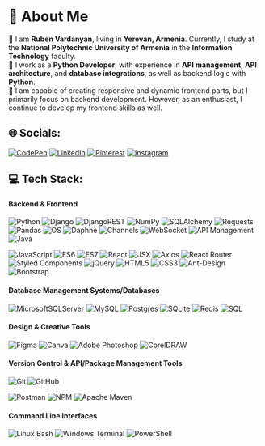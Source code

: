 # 💫 About Me
🔹 I am **Ruben Vardanyan**, living in **Yerevan, Armenia**. Currently, I study at the **National Polytechnic University of Armenia** in the **Information Technology** faculty.  
🔹 I work as a **Python Developer**, with experience in **API management**, **API architecture**, and **database integrations**, as well as backend logic with **Python**.  
🔹 I am capable of creating responsive and dynamic frontend parts, but I primarily focus on backend development. However, as an enthusiast, I continue to develop my frontend skills as well.

## 🌐 Socials:
[![CodePen](https://img.shields.io/badge/CodePen-%231D1F21.svg?logo=CodePen&logoColor=white)](https://codepen.io/ruben-vardanyan/) [![LinkedIn](https://img.shields.io/badge/LinkedIn-%230077B5.svg?logo=linkedin&logoColor=white)](https://linkedin.com/in/linkedin.com/in/ruben-vardanyan-programmer) [![Pinterest](https://img.shields.io/badge/Pinterest-%23E60023.svg?logo=Pinterest&logoColor=white)](https://pinterest.com/https://pin.it/2pg2zesYF) 
[![Instagram](https://img.shields.io/badge/Instagram-%23E4405F.svg?logo=Instagram&logoColor=white)](https://instagram.com/https://www.instagram.com/_ruben__vardanyan_/)

## 💻 Tech Stack:
#### Backend & Frontend
![Python](https://img.shields.io/badge/python-3670A0?style=for-the-badge&logo=python&logoColor=ffdd54) 
![Django](https://img.shields.io/badge/django-%23092E20.svg?style=for-the-badge&logo=django&logoColor=white) 
![DjangoREST](https://img.shields.io/badge/DJANGO-REST-ff1709?style=for-the-badge&logo=django&logoColor=white&color=ff1709&labelColor=gray) 
![NumPy](https://img.shields.io/badge/numpy-%23013243.svg?style=for-the-badge&logo=numpy&logoColor=white) 
![SQLAlchemy](https://img.shields.io/badge/sqlalchemy-%23B02804.svg?style=for-the-badge&logo=python&logoColor=white) 
![Requests](https://img.shields.io/badge/requests-%230072B5.svg?style=for-the-badge&logo=python&logoColor=white) 
![Pandas](https://img.shields.io/badge/pandas-%23150458.svg?style=for-the-badge&logo=pandas&logoColor=white) 
![OS](https://img.shields.io/badge/os-%234D4D4D.svg?style=for-the-badge&logo=python&logoColor=white) 
![Daphne](https://img.shields.io/badge/daphne-%23092E20.svg?style=for-the-badge&logo=django&logoColor=white) 
![Channels](https://img.shields.io/badge/channels-%234D4D4D.svg?style=for-the-badge&logo=django&logoColor=white) 
![WebSocket](https://img.shields.io/badge/websocket-%23000000.svg?style=for-the-badge&logo=websocket&logoColor=white)
![API Management](https://img.shields.io/badge/api_management-%230049E8.svg?style=for-the-badge&logo=api&logoColor=white) 
![Java](https://img.shields.io/badge/Java-%23F89820.svg?style=for-the-badge&logo=openjdk&logoColor=white)  

![JavaScript](https://img.shields.io/badge/javascript-%23323330.svg?style=for-the-badge&logo=javascript&logoColor=%23F7DF1E) ![ES6](https://img.shields.io/badge/ES6-%2300BFFF.svg?style=for-the-badge&logo=javascript&logoColor=white) ![ES7](https://img.shields.io/badge/ES7-%23F6E02D.svg?style=for-the-badge&logo=javascript&logoColor=white) ![React](https://img.shields.io/badge/react-%2320232a.svg?style=for-the-badge&logo=react&logoColor=%2361DAFB) ![JSX](https://img.shields.io/badge/jsx-%23323330.svg?style=for-the-badge&logo=react&logoColor=%2361DAFB)
![Axios](https://img.shields.io/badge/axios-%235A29E4.svg?style=for-the-badge&logo=axios&logoColor=white)
![React Router](https://img.shields.io/badge/React_Router-CA4245?style=for-the-badge&logo=react-router&logoColor=white)
![Styled Components](https://img.shields.io/badge/styled--components-%23C25B79.svg?style=for-the-badge&logo=styled-components&logoColor=white) 
![jQuery](https://img.shields.io/badge/jquery-%230769AD.svg?style=for-the-badge&logo=jquery&logoColor=white) ![HTML5](https://img.shields.io/badge/html5-%23E34F26.svg?style=for-the-badge&logo=html5&logoColor=white) ![CSS3](https://img.shields.io/badge/css3-%231572B6.svg?style=for-the-badge&logo=css3&logoColor=white) ![Ant-Design](https://img.shields.io/badge/-AntDesign-%230170FE?style=for-the-badge&logo=ant-design&logoColor=white) ![Bootstrap](https://img.shields.io/badge/bootstrap-%238511FA.svg?style=for-the-badge&logo=bootstrap&logoColor=white) 

#### Database Management Systems/Databases
![MicrosoftSQLServer](https://img.shields.io/badge/Microsoft%20SQL%20Server-CC2927?style=for-the-badge&logo=microsoft%20sql%20server&logoColor=white) 
![MySQL](https://img.shields.io/badge/mysql-4479A1.svg?style=for-the-badge&logo=mysql&logoColor=white) 
![Postgres](https://img.shields.io/badge/postgres-%23316192.svg?style=for-the-badge&logo=postgresql&logoColor=white) 
![SQLite](https://img.shields.io/badge/sqlite-%2307405e.svg?style=for-the-badge&logo=sqlite&logoColor=white) 
![Redis](https://img.shields.io/badge/redis-%23DD0031.svg?style=for-the-badge&logo=redis&logoColor=white) 
![SQL](https://img.shields.io/badge/SQL-4479A1?style=for-the-badge&logo=database&logoColor=white)

#### Design & Creative Tools
![Figma](https://img.shields.io/badge/figma-%23F24E1E.svg?style=for-the-badge&logo=figma&logoColor=white) 
![Canva](https://img.shields.io/badge/Canva-%2300C4CC.svg?style=for-the-badge&logo=Canva&logoColor=white) 
![Adobe Photoshop](https://img.shields.io/badge/adobe%20photoshop-%2331A8FF.svg?style=for-the-badge&logo=adobe%20photoshop&logoColor=white) 
![CorelDRAW](https://img.shields.io/badge/CorelDRAW-%23009A9E.svg?style=for-the-badge&logo=coreldraw&logoColor=white)

#### Version Control & API/Package Management Tools
![Git](https://img.shields.io/badge/git-%23F05033.svg?style=for-the-badge&logo=git&logoColor=white) ![GitHub](https://img.shields.io/badge/github-%23121011.svg?style=for-the-badge&logo=github&logoColor=white) 

![Postman](https://img.shields.io/badge/Postman-FF6C37?style=for-the-badge&logo=postman&logoColor=white) 
![NPM](https://img.shields.io/badge/NPM-%23CB3837.svg?style=for-the-badge&logo=npm&logoColor=white) 
![Apache Maven](https://img.shields.io/badge/Apache%20Maven-C71A36?style=for-the-badge&logo=Apache%20Maven&logoColor=white)

#### Command Line Interfaces
![Linux Bash](https://img.shields.io/badge/Linux%20Bash-%23333333.svg?style=for-the-badge&logo=linux&logoColor=white) 
![Windows Terminal](https://img.shields.io/badge/Windows%20Terminal-%234D4D4D.svg?style=for-the-badge&logo=windows-terminal&logoColor=white) 
![PowerShell](https://img.shields.io/badge/PowerShell-%235391FE.svg?style=for-the-badge&logo=powershell&logoColor=white)


<!-- Proudly created with GPRM ( https://gprm.itsvg.in ) -->
